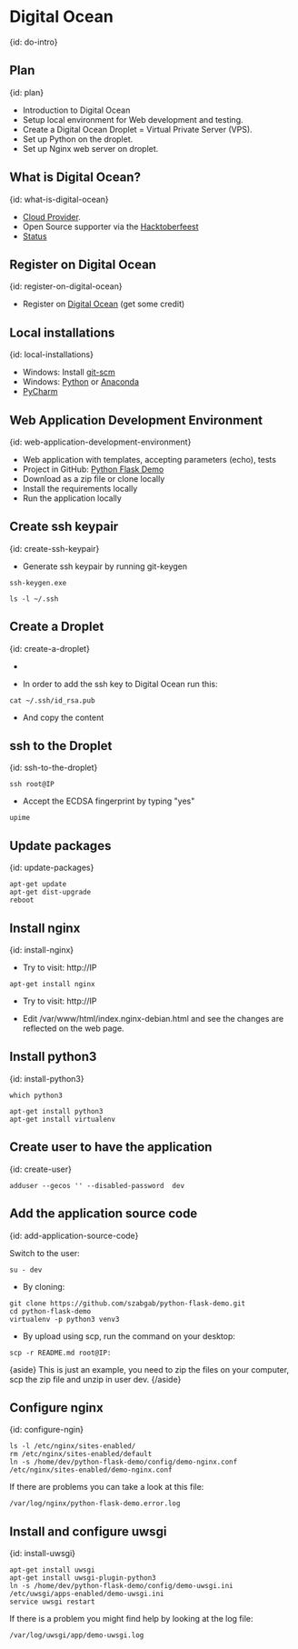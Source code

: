 # Digital Ocean
{id: do-intro}


## Plan
{id: plan}

* Introduction to Digital Ocean
* Setup local environment for Web development and testing.
* Create a Digital Ocean Droplet = Virtual Private Server (VPS).
* Set up Python on the droplet.
* Set up Nginx web server on droplet. 


## What is Digital Ocean?
{id: what-is-digital-ocean}

* [Cloud Provider](https://www.digitalocean.com/?refcode=0d4cc75b3a74).
* Open Source supporter via the [Hacktoberfeest](https://hacktoberfest.digitalocean.com/)
* [Status](https://status.digitalocean.com/)


## Register on Digital Ocean
{id: register-on-digital-ocean}

* Register on [Digital Ocean](https://www.digitalocean.com/?refcode=0d4cc75b3a74) (get some credit)


## Local installations
{id: local-installations}

* Windows: Install [git-scm](https://git-scm.com/)
* Windows: [Python](https://www.python.org/) or [Anaconda](https://www.anaconda.com/distribution/)
* [PyCharm](https://www.jetbrains.com/pycharm/)


## Web Application Development Environment
{id: web-application-development-environment}

* Web application with templates, accepting parameters (echo), tests
* Project in GitHub: [Python Flask Demo](https://github.com/szabgab/python-flask-demo)
* Download as a zip file or clone locally
* Install the requirements locally
* Run the application locally

## Create ssh keypair
{id: create-ssh-keypair}

* Generate ssh keypair by running git-keygen

```
ssh-keygen.exe
```

```
ls -l ~/.ssh
```


## Create a Droplet
{id: create-a-droplet}

* 

* In order to add the ssh key to Digital Ocean run this:

```
cat ~/.ssh/id_rsa.pub
```
* And copy the content



## ssh to the Droplet
{id: ssh-to-the-droplet}

```
ssh root@IP
```

* Accept the ECDSA fingerprint by typing "yes"


```
upime
```


## Update packages
{id: update-packages}

```
apt-get update
apt-get dist-upgrade
reboot
```


## Install nginx
{id: install-nginx}


* Try to visit: http://IP

```
apt-get install nginx
```

* Try to visit: http://IP

* Edit /var/www/html/index.nginx-debian.html and see the changes are reflected on the web page.



## Install python3
{id: install-python3}


```
which python3
```

```
apt-get install python3
apt-get install virtualenv
```

## Create user to have the application
{id: create-user}

```
adduser --gecos '' --disabled-password  dev
```

## Add the application source code
{id: add-application-source-code}


Switch to the user:

```
su - dev
```

* By cloning:

```
git clone https://github.com/szabgab/python-flask-demo.git
cd python-flask-demo
virtualenv -p python3 venv3
```

* By upload using scp, run the command on your desktop:

```
scp -r README.md root@IP:
```

{aside}
This is just an example, you need to zip the files on your computer, scp the zip file and unzip in user dev.
{/aside}

## Configure nginx
{id: configure-ngin}

```
ls -l /etc/nginx/sites-enabled/
rm /etc/nginx/sites-enabled/default
ln -s /home/dev/python-flask-demo/config/demo-nginx.conf /etc/nginx/sites-enabled/demo-nginx.conf
```

If there are problems you can take a look at this file:

```
/var/log/nginx/python-flask-demo.error.log
```


## Install and configure uwsgi
{id: install-uwsgi}


```
apt-get install uwsgi
apt-get install uwsgi-plugin-python3
ln -s /home/dev/python-flask-demo/config/demo-uwsgi.ini /etc/uwsgi/apps-enabled/demo-uwsgi.ini
service uwsgi restart
```

If there is a problem you might find help by looking at the log file:

```
/var/log/uwsgi/app/demo-uwsgi.log
```

